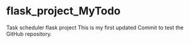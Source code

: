 # flask_project_MyTodo
 Task scheduler flask project
This is my first updated Commit to test the GitHub repository.